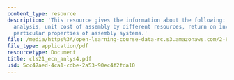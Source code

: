 ```yaml
---
content_type: resource
description: 'This resource gives the information about the following: basics of economic
  analysis, unit cost of assembly by different resources, return on investment, and
  particular properties of assembly systems.'
file: /media/https%3A/open-learning-course-data-rc.s3.amazonaws.com/2-875-mechanical-assembly-and-its-role-in-product-development-fall-2004/5cc47aed4ca1cdbe2a5390ec4f2fda10_cls21_ecn_anlys4.pdf
file_type: application/pdf
resourcetype: Document
title: cls21_ecn_anlys4.pdf
uid: 5cc47aed-4ca1-cdbe-2a53-90ec4f2fda10
---
```

